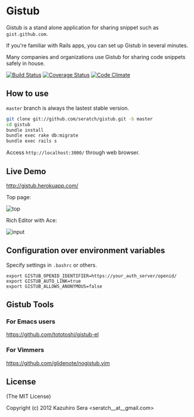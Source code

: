 # Gistub

Gistub is a stand alone application for sharing snippet such as `gist.github.com`.

If you're familiar with Rails apps, you can set up Gistub in several minutes. 

Many companies and organizations use Gistub for sharing code snippets safely in house.

[![Build Status](https://travis-ci.org/seratch/gistub.png)](https://travis-ci.org/seratch/gistub)
[![Coverage Status](https://coveralls.io/repos/seratch/gistub/badge.png?branch=develop)](https://coveralls.io/r/seratch/gistub?branch=develop)
[![Code Climate](https://codeclimate.com/github/seratch/gistub.png)](https://codeclimate.com/github/seratch/gistub)

## How to use

`master` branch is always the lastest stable version.

```sh
git clone git://github.com/seratch/gistub.git -b master
cd gistub
bundle install
bundle exec rake db:migrate
bundle exec rails s
```

Access `http://localhost:3000/` through web browser.

## Live Demo

http://gistub.herokuapp.com/

Top page:

![top](https://raw.github.com/seratch/gistub/master/screenshot1.png)

Rich Editor with Ace:

![input](https://raw.github.com/seratch/gistub/master/screenshot2.png)


## Configuration over environment variables

Specify settings in `.bashrc` or others.

```
export GISTUB_OPENID_IDENTIFIER=https://your_auth_server/openid/
export GISTUB_AUTO_LINK=true
export GISTUB_ALLOWS_ANONYMOUS=false
```

## Gistub Tools

### For Emacs users

https://github.com/tototoshi/gistub-el

### For Vimmers

https://github.com/glidenote/nogistub.vim

## License

(The MIT License)

Copyright (c) 2012 Kazuhiro Sera <seratch__at__gmail.com>


